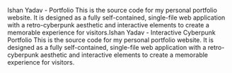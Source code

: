 Ishan Yadav - Portfolio
This is the source code for my personal portfolio website. It is designed as a fully self-contained, single-file web application with a retro-cyberpunk aesthetic and interactive elements to create a memorable experience for visitors.Ishan Yadav - Interactive Cyberpunk Portfolio
This is the source code for my personal portfolio website. It is designed as a fully self-contained, single-file web application with a retro-cyberpunk aesthetic and interactive elements to create a memorable experience for visitors.
